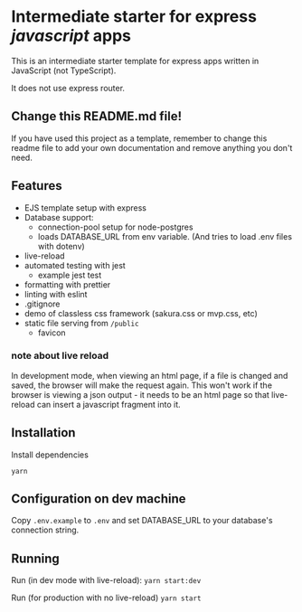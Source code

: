 # Intermediate starter for express _javascript_ apps

This is an intermediate starter template for express apps written in JavaScript (not TypeScript).

It does not use express router.

## Change this README.md file!

If you have used this project as a template, remember to change this readme file to add your own documentation and remove anything you don't need.

## Features

-   EJS template setup with express
-   Database support:
    -   connection-pool setup for node-postgres
    -   loads DATABASE_URL from env variable. (And tries to load .env files with dotenv)
-   live-reload
-   automated testing with jest
    -   example jest test
-   formatting with prettier
-   linting with eslint
-   .gitignore
-   demo of classless css framework (sakura.css or mvp.css, etc)
-   static file serving from `/public`
    -   favicon

### note about live reload

In development mode, when viewing an html page, if a file is changed and saved, the browser will make the request again. This won't work if the browser is viewing a json output - it needs to be an html page so that live-reload can insert a javascript fragment into it.

## Installation

Install dependencies

`yarn`

## Configuration on dev machine

Copy `.env.example` to `.env` and set DATABASE_URL to your database's connection string.

## Running

Run (in dev mode with live-reload):
`yarn start:dev`

Run (for production with no live-reload)
`yarn start`
